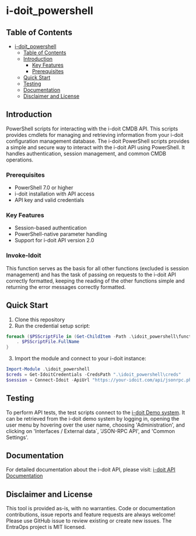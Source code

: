# i-doit_powershell
## Table of Contents
- [i-doit\_powershell](#i-doit_powershell)
  - [Table of Contents](#table-of-contents)
  - [Introduction](#introduction)
    - [Key Features](#key-features)
    - [Prerequisites](#prerequisites)
  - [Quick Start](#quick-start)
  - [Testing](#testing)
  - [Documentation](#documentation)
  - [Disclaimer and License](#disclaimer-and-license)


## Introduction
PowerShell scripts for interacting with the i-doit CMDB API. This scripts provides cmdlets for managing and retrieving information from your i-doit configuration management database.
The i-doit PowerShell scripts provides a simple and secure way to interact with the i-doit API using PowerShell. It handles authentication, session management, and common CMDB operations.

### Prerequisites

- PowerShell 7.0 or higher
- i-doit installation with API access
- API key and valid credentials

### Key Features

- Session-based authentication
- PowerShell-native parameter handling
- Support for i-doit API version 2.0

### Invoke-Idoit

This function serves as the basis for all other functions (excluded is session management) and has the task of passing on requests to the i-doit API correctly formatted, keeping the reading of the other functions simple and returning the error messages correctly formatted.

## Quick Start

1. Clone this repository
2. Run the credential setup script:
```powershell
foreach ($PSScriptFile in (Get-ChildItem -Path .\idoit_powershell\functions\)) {
    . $PSScriptFile.FullName
}
```
3. Import the module and connect to your i-doit instance:
```powershell
Import-Module .\idoit_powershell
$creds = Get-IdoitCredentials -CredsPath ".\idoit_powershell\creds"
$session = Connect-Idoit -ApiUrl "https://your-idoit.com/api/jsonrpc.php" -Username $creds.Username -Password $creds.Password -ApiKey $creds.ApiKey
```

## Testing

To perform API tests, the test scripts connect to the [i-doit Demo system](https://demo.i-doit.com).
It can be retrieved from the i-doit demo system by logging in, opening the user menu by hovering over the user name, choosing 'Administration', and clicking on 'Interfaces / External data`, 'JSON-RPC API', and 'Common Settings'.

## Documentation

For detailed documentation about the i-doit API, please visit:
[i-doit API Documentation](https://kb.i-doit.com/de/i-doit-add-ons/api/methoden/v1/index.html)

## Disclaimer and License
This tool is provided as-is, with no warranties.
Code or documentation contributions, issue reports and feature requests are always welcome! 
Please use GitHub issue to review existing or create new issues.
The EntraOps project is MIT licensed.
